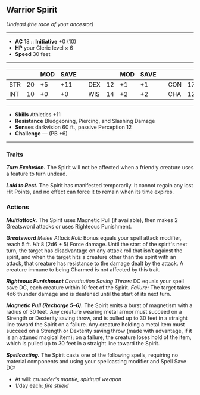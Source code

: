## Warrior Spirit
*Undead (the race of your ancestor)*
___
- **AC** 18   ::   **Initiative** +0 (10)
- **HP** your Cleric level × 6
- **Speed** 30 feet
___
|     |    | MOD | SAVE |   |     |    | MOD | SAVE |   |     |    | MOD | SAVE |
|-----|----|-----|------|---|-----|----|-----|------|---|-----|----|-----|------|
| STR | 20 | +5  | +11  |   | DEX | 12 | +1  | +1   |   | CON | 17 | +3  | +9   |
| INT | 10 | +0  | +0   |   | WIS | 14 | +2  | +2   |   | CHA | 12 | +1  | +1   |
___
- **Skills** Athletics +11
- **Resistance** Bludgeoning, Piercing, and Slashing Damage
- **Senses** darkvision 60 ft., passive Perception 12
- **Challenge** — (PB +6)
___
### Traits
***Turn Exclusion.*** The Spirit will not be affected when a friendly creature uses a feature to turn undead.

***Laid to Rest.*** The Spirit has manifested temporarily. It cannot regain any lost Hit Points, and no effect can force it to remain when its time expires.

### Actions
***Multiattack.*** The Spirit uses Magnetic Pull (if available), then makes 2 Greatsword attacks or uses Righteous Punishment.

***Greatsword*** *Melee Attack Roll:* Bonus equals your spell attack modifier, reach 5 ft. *Hit* 8 (2d6 + 5) Force damage. Until the start of the spirit's next turn, the target has disadvantage on any attack roll that isn’t against the spirit, and when the target hits a creature other than the spirit with an attack, that creature has resistance to the damage dealt by the attack. A creature immune to being Charmed is not affected by this trait.

***Righteous Punishment*** *Constitution Saving Throw:* DC equals your spell save DC, each creature within 10 feet of the Spirit. _Failure:_ The target takes 4d6 thunder damage and is deafened until the start of its next turn.

***Magnetic Pull (Recharge 5–6).*** The Spirit emits a burst of magnetism with a radius of 30 feet. Any creature wearing metal armor must succeed on a Strength or Dexterity saving throw, and is pulled up to 30 feet in a straight line toward the Spirit on a failure. Any creature holding a metal item must succeed on a Strength or Dexterity saving throw (made with advantage, if it is an attuned magical item); on a failure, the creature loses hold of the item, which is pulled up to 30 feet in a straight line toward the Spirit.

***Spellcasting.*** The Spirit casts one of the following spells, requiring no material components and using your spellcasting modifier and Spell Save DC:<br>
- At will: _crusader's mantle, spiritual weapon_<br>
- 1/day each: _fire shield_
